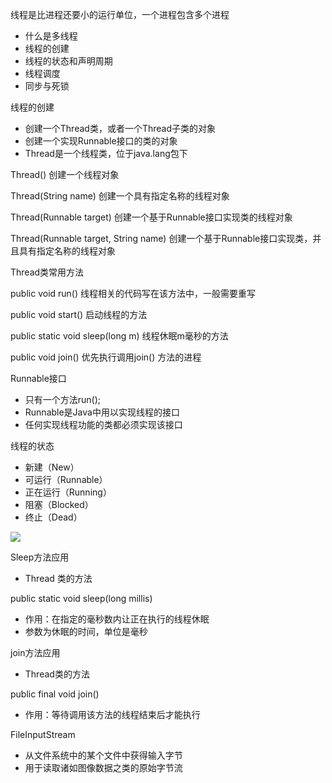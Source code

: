 线程是比进程还要小的运行单位，一个进程包含多个进程

- 什么是多线程
- 线程的创建
- 线程的状态和声明周期
- 线程调度
- 同步与死锁

线程的创建

- 创建一个Thread类，或者一个Thread子类的对象
- 创建一个实现Runnable接口的类的对象
- Thread是一个线程类，位于java.lang包下

Thread() 创建一个线程对象

Thread(String name) 创建一个具有指定名称的线程对象

Thread(Runnable target) 创建一个基于Runnable接口实现类的线程对象

Thread(Runnable target, String name) 创建一个基于Runnable接口实现类，并且具有指定名称的线程对象

Thread类常用方法

public void run() 线程相关的代码写在该方法中，一般需要重写

public void start() 启动线程的方法

public static void sleep(long m) 线程休眠m毫秒的方法

public void join() 优先执行调用join() 方法的进程

Runnable接口

- 只有一个方法run();
- Runnable是Java中用以实现线程的接口
- 任何实现线程功能的类都必须实现该接口

线程的状态

- 新建（New）
- 可运行（Runnable）
- 正在运行（Running）
- 阻塞（Blocked）
- 终止（Dead）

![](D:\用户\黄亮\Pictures\线程的声明周期.png) 

Sleep方法应用

- Thread 类的方法

public static void sleep(long millis)

- 作用：在指定的毫秒数内让正在执行的线程休眠
- 参数为休眠的时间，单位是毫秒

join方法应用

- Thread类的方法

public final void join()

- 作用：等待调用该方法的线程结束后才能执行

FileInputStream

- 从文件系统中的某个文件中获得输入字节
- 用于读取诸如图像数据之类的原始字节流
